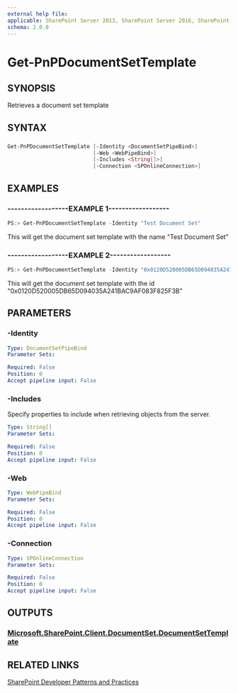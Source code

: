 ```yaml
---
external help file:
applicable: SharePoint Server 2013, SharePoint Server 2016, SharePoint Online
schema: 2.0.0
---
```

# Get-PnPDocumentSetTemplate

## SYNOPSIS
Retrieves a document set template

## SYNTAX 

### 
```powershell
Get-PnPDocumentSetTemplate [-Identity <DocumentSetPipeBind>]
                           [-Web <WebPipeBind>]
                           [-Includes <String[]>]
                           [-Connection <SPOnlineConnection>]
```

## EXAMPLES

### ------------------EXAMPLE 1------------------
```powershell
PS:> Get-PnPDocumentSetTemplate -Identity "Test Document Set"
```

This will get the document set template with the name "Test Document Set"

### ------------------EXAMPLE 2------------------
```powershell
PS:> Get-PnPDocumentSetTemplate -Identity "0x0120D520005DB65D094035A241BAC9AF083F825F3B"
```

This will get the document set template with the id "0x0120D520005DB65D094035A241BAC9AF083F825F3B"

## PARAMETERS

### -Identity


```yaml
Type: DocumentSetPipeBind
Parameter Sets: 

Required: False
Position: 0
Accept pipeline input: False
```

### -Includes
Specify properties to include when retrieving objects from the server.

```yaml
Type: String[]
Parameter Sets: 

Required: False
Position: 0
Accept pipeline input: False
```

### -Web


```yaml
Type: WebPipeBind
Parameter Sets: 

Required: False
Position: 0
Accept pipeline input: False
```

### -Connection


```yaml
Type: SPOnlineConnection
Parameter Sets: 

Required: False
Position: 0
Accept pipeline input: False
```

## OUTPUTS

### [Microsoft.SharePoint.Client.DocumentSet.DocumentSetTemplate](https://msdn.microsoft.com/en-us/library/microsoft.sharepoint.client.documentset.documentsettemplate.aspx)

## RELATED LINKS

[SharePoint Developer Patterns and Practices](http://aka.ms/sppnp)